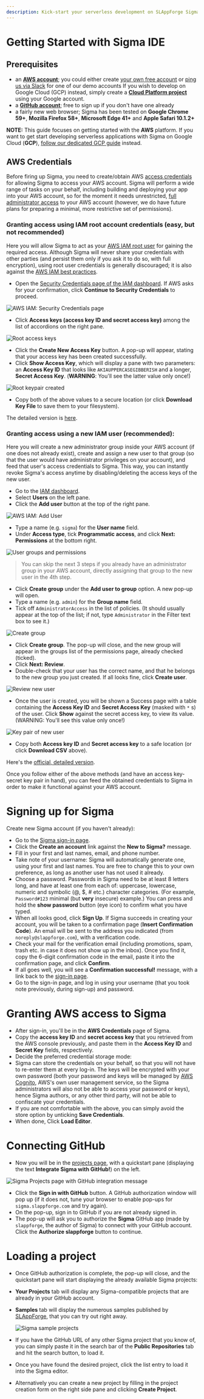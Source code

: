 ```yaml
---
description: Kick-start your serverless development on SLAppForge Sigma cloud IDE; set up AWS credentials, connect GitHub and open your first project!
---
```


# Getting Started with Sigma IDE

## Prerequisites

* an [**AWS account**](https://aws.amazon.com/account/); you could either
create [your own free account](https://aws.amazon.com/free/) or
[ping us via Slack](https://launchpass.com/slappforge) for one of our demo accounts
If you wish to develop on Google Cloud (GCP) instead, simply create a
[**Cloud Platform project**](https://cloud.google.com/getting-started/) using your Google account.
* a [**GitHub account**](https://github.com/); free to sign up if you don't have one already
* a fairly new web browser; Sigma has been tested on **Google Chrome 59+**, **Mozilla Firefox 58+**,
**Microsoft Edge 41+** and **Apple Safari 10.1.2+**

**NOTE:**
This guide focuses on getting started with the **AWS** platform.
If you want to get start developing serverless applications with Sigma on Google Cloud (**GCP**),
[follow our dedicated GCP guide](components/gcp/getting-started.md) instead.


## AWS Credentials

Before firing up Sigma, you need to create/obtain AWS
[access credentials](https://docs.aws.amazon.com/general/latest/gr/aws-sec-cred-types.html)
for allowing Sigma to access your AWS account.
Sigma will perform a wide range of tasks on your behalf, including building and deploying your app into your AWS account,
so for the moment it needs unrestricted,
[full administrator access](https://docs.aws.amazon.com/IAM/latest/UserGuide/access_policies_job-functions.html#jf_administrator)
to your AWS account (however, we do have future plans for preparing a minimal, more restrictive set of permissions).

### Granting access using IAM root account credentials (easy, but not recommended)

Here you will allow Sigma to act as your [AWS IAM root user](https://docs.aws.amazon.com/IAM/latest/UserGuide/id_root-user.html)
for gaining the required access.
Although Sigma will never share your credentials with other parties
(and persist them only if you ask it to do so, with full encryption),
using root user credentials is generally discouraged; it is also against the
[AWS IAM best practices](https://docs.aws.amazon.com/general/latest/gr/root-vs-iam.html).

* Open the [Security Credentials page of the IAM dashboard](https://console.aws.amazon.com/iam/home#/security_credential).
If AWS asks for your confirmation, click **Continue to Security Credentials** to proceed.

 ![AWS IAM: Security Credentials page](images/getting-started/security-credentials.png)

* Click **Access keys (access key ID and secret access key)** among the list of accordions on the right pane.

 ![Root access keys](images/getting-started/root-keys.png)

* Click the **Create New Access Key** button. A pop-up will appear, stating that your access key has been created successfully.
* Click **Show Access Key**, which will display a pane with two parameters:
an **Access Key ID** that looks like `AKIAUPPERCASEGIBBERISH` and a longer, **Secret Access Key**.
(**WARNING**: You'll see the latter value only once!)

 ![Root keypair created](images/getting-started/create-root-keypair.png)

* Copy both of the above values to a secure location (or click **Download Key File** to save them to your filesystem).

The detailed version is [here](https://docs.aws.amazon.com/IAM/latest/UserGuide/id_root-user.html#id_root-user_manage_add-key).

### Granting access using a new IAM user (recommended):

Here you will create a new administrator group inside your AWS account (if one does not already exist),
create and assign a new user to that group (so that the user would have administrator privileges on your account),
and feed that user's access credentials to Sigma.
This way, you can instantly revoke Sigma's access anytime by disabling/deleting the access keys of the new user.

* Go to the [IAM dashboard](https://console.aws.amazon.com/iam/home).
* Select **Users** on the left pane.
* Click the **Add user** button at the top of the right pane.

 ![AWS IAM: Add User](images/getting-started/add-user.png)

* Type a name (e.g. `sigma`) for the **User name** field.
* Under **Access type**, tick **Programmatic access**, and click **Next: Permissions** at the bottom right.

 ![User groups and permissions](images/getting-started/add-user-groups.png)

> You can skip the next 3 steps if you already have an administrator group in your AWS account,
directly assigning that group to the new user in the 4th step.

* Click **Create group** under the **Add user to group** option. A new pop-up will open.
* Type a name (e.g. `admin`) for the **Group name** field.
* Tick off `AdministratorAccess` in the list of policies.
(It should usually appear at the top of the list; if not, type `Administrator` in the Filter text box to see it.)

 ![Create group](images/getting-started/new-group.png)

* Click **Create group**.
The pop-up will close, and the new group will appear in the groups list of the permissions page, already checked (ticked).
* Click **Next: Review**.
* Double-check that your user has the correct name, and that he belongs to the new group you just created.
If all looks fine, click **Create user**.

 ![Review new user](images/getting-started/new-user-review.png)

* Once the user is created, you will be shown a Success page with a table
containing the **Access Key ID** and **Secret Access Key** (masked with `*` s) of the user.
Click **Show** against the secret access key, to view its value. (WARNING: You'll see this value only once!)

 ![Key pair of new user](images/getting-started/new-user-keypair.png)

* Copy both **Access key ID** and **Secret access key** to a safe location (or click **Download CSV** above).

Here's the [official, detailed version](https://docs.aws.amazon.com/IAM/latest/UserGuide/getting-started_create-admin-group.html).

Once you follow either of the above methods (and have an access key-secret key pair in hand),
you can feed the obtained credentials to Sigma in order to make it functional against your AWS account.

# Signing up for Sigma

Create new Sigma account (if you haven't already):

* Go to the [Sigma sign-in page](https://sigma.slappforge.com/#/signin).
* Click the **Create an account** link against the **New to Sigma?** message.
* Fill in your first and last names, email, and phone number.
* Take note of your username: Sigma will automatically generate one, using your first and last names.
You are free to change this to your own preference, as long as another user has not used it already.
* Choose a password. Passwords in Sigma need to be at least 8 letters long, and have at least one from each of:
uppercase, lowercase, numeric and symbolic (@, $, # etc.) character categories.
(For example, `Password#123` minimal (but **very** insecure) example.)
You can press and hold the **show password** button (eye icon) to confirm what you have typed.
* When all looks good, click **Sign Up**.
If Sigma succeeds in creating your account, you will be taken to a confirmation page (**Insert Confirmation Code**).
An email will be sent to the address you indicated (from `noreply@slappforge.com`), with a verification code.
* Check your mail for the verification email (including promotions, spam, trash etc. in case it does not show up in the inbox).
Once you find it, copy the 6-digit confirmation code in the email, paste it into the confirmation page, and click **Confirm**.
* If all goes well, you will see a **Confirmation successful!** message, with a link back to the
[sign-in page](https://sigma.slappforge.com/#/signin).
* Go to the sign-in page, and log in using your username (that you took note previously, during sign-up) and password.

# Granting AWS access to Sigma

* After sign-in, you'll be in the **AWS Credentials** page of Sigma.
* Copy the **access key ID** and **secret access key** that you retrieved from the AWS console previously,
and paste them in the **Access Key ID** and **Secret Key** fields, respectively.
* Decide the preferred credential storage mode:
 * Sigma can store the credentials on your behalf, so that you will not have to re-enter them at every log-in.
 The keys will be encrypted with your own password (both your password and keys will be managed by
[AWS Cognito](https://aws.amazon.com/cognito/), AWS's own user management service,
so the Sigma administrators will also not be able to access your password or keys),
hence Sigma authors, or any other third party, will not be able to confiscate your credentials.
 * If you are not comfortable with the above, you can simply avoid the store option by unticking **Save Credentials**.
* When done, Click **Load Editor**.

# Connecting GitHub

* Now you will be in the [projects page](https://sigma.slappforge.com/#/project),
with a quickstart pane (displaying the text **Integrate Sigma with GitHub!**) on the left.

 ![Sigma Projects page with GitHub integration message](images/getting-started/sigma-project.png)

* Click the **Sign in with GitHub** button. A GitHub authorization window will pop up
(if it does not, tune your browser to enable pop-ups for `sigma.slappforge.com` and try again).
* On the pop-up, sign in to GitHub if you are not already signed in.
* The pop-up will ask you to authorize the **Sigma** GitHub app (made by `slappforge`, the author of Sigma)
to connect with your GitHub account. Click the **Authorize slappforge** button to continue.

# Loading a project

* Once GitHub authorization is complete, the pop-up will close,
and the quickstart pane will start displaying the already available Sigma projects:
 * **Your Projects** tab will display any Sigma-compatible projects that are already in your GitHub account.
 * **Samples** tab will display the numerous samples published by [SLAppForge](https://github.com/slappforge/),
 that you can try out right away.

    ![Sigma sample projects](images/getting-started/sigma-samples.png)
 * If you have the GitHub URL of any other Sigma project that you know of,
 you can simply paste it in the search bar of the **Public Repositories** tab and hit the search button, to load it.
* Once you have found the desired project, click the list entry to load it into the Sigma editor.
* Alternatively you can create a new project
by filling in the project creation form on the right side pane and clicking **Create Project**.
